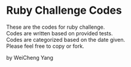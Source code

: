 # Ruby Challenge Codes

These are the codes for ruby challenge.  
Codes are written based on provided tests.  
Codes are categorized based on the date given.  
Please feel free to copy or fork.  

by WeiCheng Yang